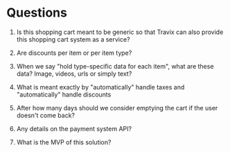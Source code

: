 # Questions

1. Is this shopping cart meant to be generic so that Travix can also provide this shopping cart system as a service?

2. Are discounts per item or per item type?

3. When we say "hold type-specific data for each item", what are these data? Image, videos, urls or simply text?

4. What is meant exactly by "automatically" handle taxes and "automatically" handle discounts

5. After how many days should we consider emptying the cart if the user doesn't come back?

6. Any details on the payment system API?

7. What is the MVP of this solution?